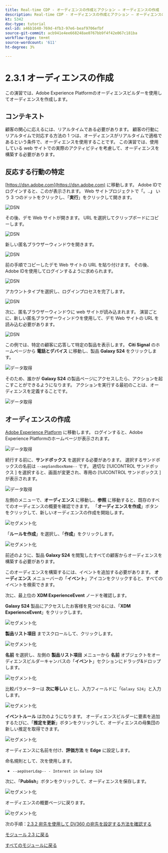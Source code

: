 ```yaml
---
title: Real-time CDP - オーディエンスの作成とアクション – オーディエンスの作成
description: Real-time CDP - オーディエンスの作成とアクション – オーディエンスの作成
kt: 5342
doc-type: tutorial
exl-id: a46b1640-769d-4fb3-97e6-beaf9706efbf
source-git-commit: acb941e4ee668248ae0767bb9f4f42e067c181ba
workflow-type: tm+mt
source-wordcount: '611'
ht-degree: 3%

---
```


# 2.3.1 オーディエンスの作成

この演習では、Adobe Experience Platformのオーディエンスビルダーを使用してオーディエンスを作成します。

## コンテキスト

顧客の関心に応えるには、リアルタイムである必要があります。 顧客の行動にリアルタイムで対応する方法の 1 つは、オーディエンスがリアルタイムで適格であるという条件で、オーディエンスを使用することです。 この演習では、使用している web サイトでの実際のアクティビティを考慮して、オーディエンスを構築する必要があります。

## 反応する行動の特定

[https://dsn.adobe.com](https://dsn.adobe.com) に移動します。 Adobe IDでログインすると、このが表示されます。 Web サイトプロジェクトで「。..**」** いう 3 つのドットをクリックし、「**実行**」をクリックして開きます。

![DSN](./../../datacollection/module1.1/images/web8.png)

その後、デモ Web サイトが開きます。 URL を選択してクリップボードにコピーします。

![DSN](../../gettingstarted/gettingstarted/images/web3.png)

新しい匿名ブラウザーウィンドウを開きます。

![DSN](../../gettingstarted/gettingstarted/images/web4.png)

前の手順でコピーしたデモ Web サイトの URL を貼り付けます。 その後、Adobe IDを使用してログインするように求められます。

![DSN](../../gettingstarted/gettingstarted/images/web5.png)

アカウントタイプを選択し、ログインプロセスを完了します。

![DSN](../../gettingstarted/gettingstarted/images/web6.png)

次に、匿名ブラウザーウィンドウに web サイトが読み込まれます。 演習ごとに、新しい匿名ブラウザーウィンドウを使用して、デモ Web サイトの URL を読み込む必要があります。

![DSN](../../gettingstarted/gettingstarted/images/web7.png)

この例では、特定の顧客に応答して特定の製品を表示します。
**Citi Signal** のホームページから **電話とデバイス** に移動し、製品 **Galaxy S24** をクリックします。

![データ取得](./images/homegalaxy.png)

そのため、誰かが **Galaxy S24** の製品ページにアクセスしたら、アクションを起こすことができるようになります。 アクションを実行する最初のことは、オーディエンスを定義することです。

![データ取得](./images/homegalaxy1.png)

## オーディエンスの作成

[Adobe Experience Platform](https://experience.adobe.com/platform) に移動します。 ログインすると、Adobe Experience Platformのホームページが表示されます。

![データ取得](./../../../modules/datacollection/module1.2/images/home.png)

続行する前に、**サンドボックス** を選択する必要があります。 選択するサンドボックスの名前は ``--aepSandboxName--`` です。 適切な [!UICONTROL  サンドボックス ] を選択すると、画面が変更され、専用の [!UICONTROL  サンドボックス ] が表示されます。

![データ取得](./../../../modules/datacollection/module1.2/images/sb1.png)

左側のメニューで、**オーディエンス** に移動し、**参照** に移動すると、既存のすべてのオーディエンスの概要を確認できます。 「**オーディエンスを作成**」ボタンをクリックして、新しいオーディエンスの作成を開始します。

![セグメント化](./images/menuseg.png)

「**ルールを作成**」を選択し、「**作成**」をクリックします。

![セグメント化](./images/menuseg1.png)

前述のように、製品 **Galaxy S24** を閲覧したすべての顧客からオーディエンスを構築する必要があります。

このオーディエンスを構築するには、イベントを追加する必要があります。 **オーディエンス** メニューバーの「**イベント**」アイコンをクリックすると、すべてのイベントを検索できます。

次に、最上位の **XDM ExperienceEvent** ノードを確認します。

**Galaxy S24** 製品にアクセスしたお客様を見つけるには、「**XDM ExperienceEvent**」をクリックします。

![セグメント化](./images/findee.png)

**製品リスト項目** までスクロールして、クリックします。

![セグメント化](./images/see.png)

**名前** を選択し、左側の **製品リスト項目** メニューから **名前** オブジェクトをオーディエンスビルダーキャンバスの「**イベント**」セクションにドラッグ&amp;ドロップします。

![セグメント化](./images/eewebpdtlname1.png)

比較パラメーターは **次に等しい** とし、入力フィールドに「`Galaxy S24`」と入力します。

![セグメント化](./images/pv.png)

**イベントルール** は次のようになります。 オーディエンスビルダーに要素を追加するたびに、「**推定を更新**」ボタンをクリックして、オーディエンスの母集団の新しい推定を取得できます。

![セグメント化](./images/ldap4.png)

オーディエンスに名前を付け、**評価方法** を **Edge** に設定します。

命名規則として、次を使用します。

- `--aepUserLdap-- - Interest in Galaxy S24`

次に、「**Publish**」ボタンをクリックして、オーディエンスを保存します。

![セグメント化](./images/segmentname.png)

オーディエンスの概要ページに戻ります。

![セグメント化](./images/savedsegment.png)

次の手順：[2.3.2 宛先を使用して DV360 の宛先を設定する方法を確認する ](./ex2.md)

[モジュール 2.3 に戻る](./real-time-cdp-build-a-segment-take-action.md)

[すべてのモジュールに戻る](../../../overview.md)
